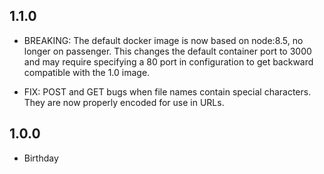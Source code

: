 ## 1.1.0

* BREAKING: The default docker image is now based on node:8.5, no longer
  on passenger. This changes the default container port to 3000 and may
  require specifying a 80 port in configuration to get backward compatible
  with the 1.0 image.

* FIX: POST and GET bugs when file names contain special characters. They
  are now properly encoded for use in URLs.

## 1.0.0

* Birthday
